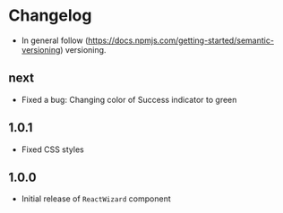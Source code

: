 # Changelog

* In general follow (https://docs.npmjs.com/getting-started/semantic-versioning) versioning.

## next

* Fixed a bug: Changing color of Success indicator to green

## 1.0.1

* Fixed CSS styles

## 1.0.0

* Initial release of `ReactWizard` component